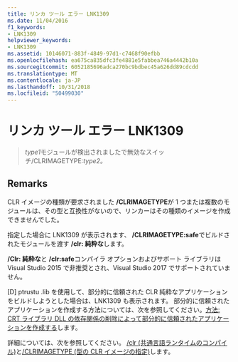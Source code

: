 ```yaml
---
title: リンカ ツール エラー LNK1309
ms.date: 11/04/2016
f1_keywords:
- LNK1309
helpviewer_keywords:
- LNK1309
ms.assetid: 10146071-883f-4849-97d1-c7468f90efbb
ms.openlocfilehash: ea675ca835dfc3fe4881e5fabbea746a4442b10a
ms.sourcegitcommit: 6052185696adca270bc9bdbec45a626dd89cdcdd
ms.translationtype: MT
ms.contentlocale: ja-JP
ms.lasthandoff: 10/31/2018
ms.locfileid: "50499030"
---
```

# <a name="linker-tools-error-lnk1309"></a>リンカ ツール エラー LNK1309

> *type1*モジュールが検出されましたで無効なスイッチ/CLRIMAGETYPE:*type2。*

## <a name="remarks"></a>Remarks

CLR イメージの種類が要求されました **/CLRIMAGETYPE**が 1 つまたは複数のモジュールは、その型と互換性がないので、リンカーはその種類のイメージを作成できませんでした。

指定した場合に LNK1309 が表示されます、 **/CLRIMAGETYPE:safe**でビルドされたモジュールを渡す **/clr: 純粋な**します。

**/Clr: 純粋な**と **/clr:safe**コンパイラ オプションおよびサポート ライブラリは Visual Studio 2015 で非推奨とされ、Visual Studio 2017 でサポートされていません。

[D] ptrustu .lib を使用して、部分的に信頼された CLR 純粋なアプリケーションをビルドしようとした場合は、LNK1309 も表示されます。 部分的に信頼されたアプリケーションを作成する方法については、次を参照してください。[方法: CRT ライブラリ DLL の依存関係の削除によって部分的に信頼されたアプリケーションを作成する](../../dotnet/create-a-partially-trusted-application.md)します。

詳細については、次を参照してください。 [/clr (共通言語ランタイムのコンパイル)](../../build/reference/clr-common-language-runtime-compilation.md)と[/CLRIMAGETYPE (型の CLR イメージの指定)](../../build/reference/clrimagetype-specify-type-of-clr-image.md)します。